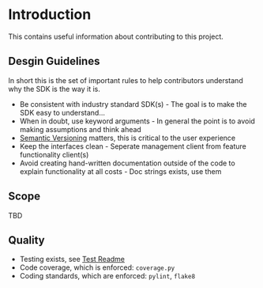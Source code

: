 # Introduction

This contains useful information about contributing to this project.

## Desgin Guidelines

In short this is the set of important rules to help contributors understand why the SDK is the way it is.

- Be consistent with industry standard SDK(s) - The goal is to make the SDK easy to understand...
- When in doubt, use keyword arguments - In general the point is to avoid making assumptions and think ahead
- [Semantic Versioning](https://semver.org) matters, this is critical to the user experience
- Keep the interfaces clean - Seperate management client from feature functionality client(s)
- Avoid creating hand-written documentation outside of the code to explain functionality at all costs - Doc strings exists, use them

## Scope

TBD

## Quality

- Testing exists, see [Test Readme](../tests/README.md)
- Code coverage, which is enforced: `coverage.py`
- Coding standards, which are enforced: `pylint`, `flake8`